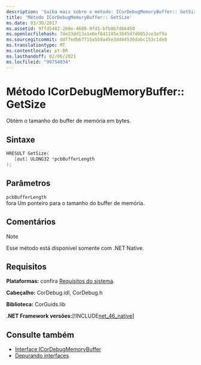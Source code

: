 ```yaml
---
description: 'Saiba mais sobre o método: ICorDebugMemoryBuffer:: GetSize'
title: 'Método ICorDebugMemoryBuffer:: GetSize'
ms.date: 03/30/2017
ms.assetid: 9ffd5482-268e-4680-9fd1-bfb0b7d66450
ms.openlocfilehash: 7de23dd13a1e0ef841145e3845d7d0052ce3ef9a
ms.sourcegitcommit: ddf7edb67715a5b9a45e3dd44536dabc153c1de0
ms.translationtype: MT
ms.contentlocale: pt-BR
ms.lasthandoff: 02/06/2021
ms.locfileid: "99754034"
---
```

# <a name="icordebugmemorybuffergetsize-method"></a>Método ICorDebugMemoryBuffer:: GetSize

Obtém o tamanho do buffer de memória em bytes.  
  
## <a name="syntax"></a>Sintaxe  
  
```cpp  
HRESULT GetSize(  
   [out] ULONG32 *pcbBufferLength  
);  
```  
  
## <a name="parameters"></a>Parâmetros  

 `pcbBufferLength`  
 fora Um ponteiro para o tamanho do buffer de memória.  
  
## <a name="remarks"></a>Comentários  
  
> [!NOTE]
> Esse método está disponível somente com .NET Native.  
  
## <a name="requirements"></a>Requisitos  

 **Plataformas:** confira [Requisitos do sistema](../../get-started/system-requirements.md).  
  
 **Cabeçalho:** CorDebug.idl, CorDebug.h  
  
 **Biblioteca:** CorGuids.lib  
  
 **.NET Framework versões:**[!INCLUDE[net_46_native](../../../../includes/net-46-native-md.md)]  
  
## <a name="see-also"></a>Consulte também

- [Interface ICorDebugMemoryBuffer](icordebugmemorybuffer-interface.md)
- [Depurando interfaces](debugging-interfaces.md)

